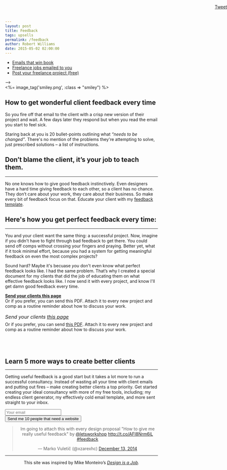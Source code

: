 ```yaml
---
layout: post
title: Feedback
tags: upsells
permalink: /feedback
author: Robert Williams
date: 2015-05-02 02:00:00
---
```

<!--
<html>
<head>
<title>How to get great feedback from clients</title>
<style>
body {font-family: 'Sentinel SSm A', 'Sentinel SSm B', Verdana, sans-serif; background-color: #FFF; margin: 0; padding: 0; }
h1 { font-size: 250%;}
h2 {font-size: 125%;}
h1, h2, h3 { margin: 0; color: #111; text-align: center; }
p { line-height: 1.5em; margin: 2em 0 1em 0; font-size: 14px; font-family: 'Gotham SSm A', 'Gotham SSm B', Verdana, sans-serif; color: #444; }
p + p {margin: 0;}
hr {border:none; background-color: #f1f1f1; height: 1px;}
a {color: #9EB35D;}
a:hover {}
a:visited {}
.banner {background-color: #F2DB4C; position: absolute; top:0; width: 100%; margin: 0; padding: .5em; color: #403911; text-align: center; font-size: 13.5px; color: #4C2804;}
.banner a {color: #4C2804; font-weight: 800;}
.banner a:hover {color: #000;}
.wrap {width:40em; margin: 1em auto; }
.wrap img.smiley {width:4em; margin: 4em auto 2em auto; display: block;}
.reading-wrap {width:33em; margin: 1em auto 5em auto; }
.nav { width:100%; margin: 1em 0em; color: #808172;  font-size: 14px; font-family: 'Gotham SSm A', 'Gotham SSm B', Verdana, sans-serif; }
.nav a {color: #2996bf;}
.nav a:hover {color: #4383bf;}
.nav ul li:before { content: none;}
.nav ul li {margin:0 .5em; font-size: 12px; font-weight: 500; display: inline-block; padding:0; text-indent: 0;}
p.download {font-style: italic; font-size: 12px; color: #787878; margin-bottom: 3em;}
img.download {width: 20em; margin: -2em auto 1em auto; display: inline-block; }
p.lead {font-size: 15px;}
input[type=email] {width: 22em; height: 2.7em; text-align: left; font-size: 16px; font-family: 'Sentinel SSm A', 'Sentinel SSm B', Verdana, sans-serif; color: #444; padding: 0 0 0 1em; margin: 1em 0 0 0;}
input[type=submit] {text-align: center; margin: 1em 0 0 0; cursor: pointer; font-size: 16px; font-family: 'Sentinel SSm A', 'Sentinel SSm B', Verdana, sans-serif; color: #111;}
form {text-align: center;}
</style>
<link rel="icon" type="image/ico" href="/favicon.ico">
<link rel="stylesheet" type="text/css" href="//cloud.typography.com/7135732/681246/css/fonts.css" />
<!-- Twitter code -->
<script type="text/javascript">
window.twttr=(function(d,s,id){var t,js,fjs=d.getElementsByTagName(s)[0];if(d.getElementById(id)){return}js=d.createElement(s);js.id=id;js.src="https://platform.twitter.com/widgets.js";fjs.parentNode.insertBefore(js,fjs);return window.twttr||(t={_e:[],ready:function(f){t._e.push(f)}})}(document,"script","twitter-wjs"));
</script>
<meta http-equiv="Content-Type" content="text/html; charset=utf-8" />
<!-- Gosquared code -->
<script>
  !function(g,s,q,r,d){r=g[r]=g[r]||function(){(r.q=r.q||[]).push(
  arguments)};d=s.createElement(q);q=s.getElementsByTagName(q)[0];
  d.src='//d1l6p2sc9645hc.cloudfront.net/tracker.js';q.parentNode.
  insertBefore(d,q)}(window,document,'script','_gs');

  _gs('GSN-375920-P');
</script>
<!-- Google Analytics -->
<script>
  (function(i,s,o,g,r,a,m){i['GoogleAnalyticsObject']=r;i[r]=i[r]||function(){
  (i[r].q=i[r].q||[]).push(arguments)},i[r].l=1*new Date();a=s.createElement(o),
  m=s.getElementsByTagName(o)[0];a.async=1;a.src=g;m.parentNode.insertBefore(a,m)
  })(window,document,'script','//www.google-analytics.com/analytics.js','ga');

  ga('create', 'UA-45184123-2', 'auto');
  ga('send', 'pageview');

</script>
</head>
<body>
<p style="position: fixed; top: 0; right: 0;"><a class="twitter-share-button"
   href="https://twitter.com/share"
  data-url="http://wonderfulfeedback.com"
  data-via="letsworkshop"
  data-text="Never get shitty feedback again"
  data-related="letsworkshop"
  data-count="horizontal">Tweet</a>
</p>

<section class="nav">
	<ul>
	<li><a href="http://emailsthatwin.com">Emails that win book</a></li>
	<li><a href="http://letsworkshop.com">Freelance jobs emailed to you</a></li>
	<li><a href="http://letsworkshop.com/connect">Post your freelance project (free)</a></li>
	</ul>
</section>-->


<section class="wrap">
<%= image_tag('smiley.png', :class => "smiley") %>
<h1>How to get wonderful client feedback every time</h1>

<section class="reading-wrap">
<p class="lead">So you fire off that email to the client with a crisp new version of their project and wait. A few days later they respond but when you read the email you start to feel sick.</p>

<p class="lead">Staring back at you is 20 bullet-points outlining what <em>“needs to be changed”</em>. There's no mention of the problems they're attempting to solve, just prescribed solutions – a list of instructions.</p>
</section>

<h2>Don’t blame the client, it’s your job to teach them.</h2>
<hr>
<section class="reading-wrap">
<p>No one knows how to give good feedback instinctively. Even designers have a hard time giving feedback to each other, so a client has no chance. They don’t care about your work, they care about their business. So make every bit of feedback focus on that. Educate your client with my <a href="/downloads/feedback.pdf">feedback template</a>.</p>
</section>

<h2>Here's how you get perfect feedback every time:</h2>
<hr>
<section class="reading-wrap" style="margin: 1em auto 2em auto;">
<p>You and your client want the same thing: a successful project. Now, imagine if you didn't have to fight through bad feedback to get there. You could send off comps without crossing your fingers and praying. Better yet, what if it took minimal effort, because you had a system for getting meaningful feedback on even the most complex projects?</p>
<p>Sound hard? Maybe it's becuase <em>you</em> don't even know what perfect feedback looks like. I had the same problem. That’s why I created a special document for my clients that did the job of educating them on what effective feedback looks like. I now send it with every project, and know I'll get damn good feedback every time.</p>

<div class="post-note">
	<strong><a href="/feedback/client-cheatsheet/">Send your clients this page</a></strong><br>
	Or if you prefer, you can send this PDF. Attach it to every new project and comp as a routine reminder about how to discuss your work.
</div>


<h1 style="margin: 1em auto -.5em auto; font-weight: normal;"><em>Send your clients <a href="feedback/client/">this page</a></em></h1>
<p class="download">Or if you prefer, you can send <a href="/downloads/feedback.pdf">this PDF</a>. Attach it to every new project and comp as a routine reminder about how to discuss your work.</p>
</section>

<h2 style="margin: 4em 0 0 0;">Learn 5 more ways to create better clients</h2>
<hr>
<section class="reading-wrap">
<p>Getting useful feedback is a good start but it takes a lot more to run a successful consultancy. Instead of wasting all your time with client emails and putting out fires – make creating better clients a top priority. Get started creating your ideal consultancy with more of my free tools, including; my endless client generator, my effectively cold email template, and more sent straight to your inbox.</p>

<form class="drip-opt-in" action="https://www.getdrip.com/forms/9298754/submissions" method="post" target="_blank" data-drip-embedded-form="1306">
<input type="email" class="sample" name="fields[email]" value="" placeholder="Your email" /><br>
<input type="submit" class="sample" name="submit" value="Send me 10 people that need a website" data-drip-attribute="sign-up-button" />
</form>

</section>

<center>
<blockquote class="twitter-tweet" lang="en"><p>Im going to attach this with every design proposal &quot;How to give me really useful feedback&quot; by <a href="https://twitter.com/letsworkshop">@letsworkshop</a> <a href="http://t.co/AFI8Nrm6iL">http://t.co/AFI8Nrm6iL</a> <a href="https://twitter.com/hashtag/feedback?src=hash">#feedback</a></p>&mdash; Marko Vuletič (@xzarexhc) <a href="https://twitter.com/xzarexhc/status/543802553306464256">December 13, 2014</a></blockquote>
<script async src="//platform.twitter.com/widgets.js" charset="utf-8"></script>
</center>


<hr>
<p class="download" style="text-align: center;">This site was inspired by Mike Monteiro’s <em><a href="http://www.amazon.com/gp/product/1937557049/ref=as_li_tl?ie=UTF8&camp=1789&creative=9325&creativeASIN=1937557049&linkCode=as2&tag=workshop0a2-20&linkId=H7S3QKCIEEQDC5XO">Design is a Job</a>.</p>


</section>
</body>
</html>